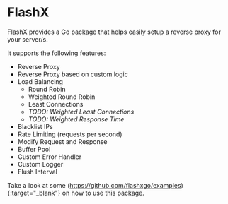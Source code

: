 # FlashX

FlashX provides a Go package that helps easily setup a reverse proxy for your server/s.

It supports the following features:
- Reverse Proxy
- Reverse Proxy based on custom logic
- Load Balancing
  - Round Robin
  - Weighted Round Robin
  - Least Connections
  - *TODO: Weighted Least Connections*
  - *TODO: Weighted Response Time*
- Blacklist IPs
- Rate Limiting (requests per second)
- Modify Request and Response
- Buffer Pool
- Custom Error Handler
- Custom Logger
- Flush Interval

Take a look at some (https://github.com/flashxgo/examples){:target="_blank"} on how to use this package.
